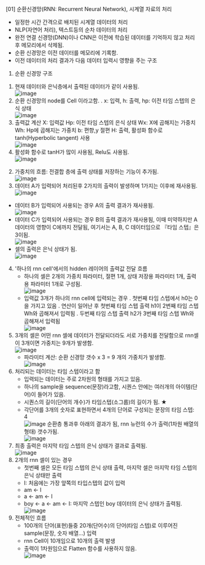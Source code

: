[01] 순환신경망(RNN: Recurrent Neural Network), 시계열 자료의 처리
- 일정한 시간 간격으로 배치된 시계열 데이터의 처리
- NLP(자연어 처리), 텍스트등의 순차 데이터의 처리
- 완전 연결 신경망(DNN)이나 CNN은 이전에 학습된 데이터를 기억하지 않고 처리후 메모리에서 삭제됨.
- 순환 신경망은 이전 데이터를 메모리에 기록함.
- 이전 데이터의 처리 결과가 다음 데이터 입력시 영향을 주는 구조

1. 순환 신경망 구조
1) 현재 데이터와 은닉층에서 출력된 데이터가 같이 사용됨. <br>![image](https://user-images.githubusercontent.com/84116509/177993984-95be1cc4-6244-44ae-9dda-8cd328d73322.png)
2) 순환 신경망의 node를 Cell 이라고함.
  . x: 입력, h: 출력, hp: 이전 타임 스텝의 은식 상태 <br>![image](https://user-images.githubusercontent.com/84116509/177994002-73196a6c-5770-48df-a7db-b5b247d77743.png)
3) 출력값 계산
    X: 입력값
    Hp: 이전 타임 스텝의 은식 상태
    Wx: X에 곱해지는 가중치
    Wh: Hp에 곱해지는 가중치
    b: 편향,y 절편
    H: 출력, 활성화 함수로 tanh(Hyperbolic tangent) 사용 <br>![image](https://user-images.githubusercontent.com/84116509/177994033-a61e1245-a742-4c17-9535-1cc501762781.png)
4) 활성화 함수로 tanH가 많이 사용됨, Relu도 사용됨. <br>![image](https://user-images.githubusercontent.com/84116509/177994052-bc48f608-85c1-481c-97c8-a49376209ab7.png)

2. 가중치의 흐름: 전결합 층에 출력 상태를 저장하는 기능이 추가됨. <br>![image](https://user-images.githubusercontent.com/84116509/177994081-8b97591d-6822-4693-ae45-a4b3bfd0390a.png)
3. 데이터 A가 입력되어 처리된후 2가지의 출력이 발생하며 1가지는 이후에 재사용됨. <br>![image](https://user-images.githubusercontent.com/84116509/177994104-db8c0874-adfe-4bec-9d75-e4c96d266c8d.png)
  - 데이터 B가 입력되어 사용되는 경우 A의 출력 결과가 재사용됨. <br>![image](https://user-images.githubusercontent.com/84116509/177994140-71fcc5cd-2bac-4246-9526-65aa03a330a7.png)
  - 데이터 C가 입력되어 사용되는 경우 B의 출력 결과가 재사용됨, 이때 미약하지만 A 데이터의 영향이 C에까지 전달됨, 여기서는 A, B, C 데이터임으로 『타임 스텝』은 3이됨. <br>![image](https://user-images.githubusercontent.com/84116509/177994190-34e7ab76-695a-4d03-9538-eb439075d79e.png)
  - 셀의 출력은 은닉 상태가 됨.<br>![image](https://user-images.githubusercontent.com/84116509/177994228-2bfb3e1d-9b89-41d4-8316-f1ca2090cf46.png)
4. '하나의 rnn cell'에서의 hidden 레이어의 출력값 전달 흐름
   - 하나의 셀은 2개의 가중치 파라미터, 절편 1개, 상태 저장용 파라미터 1개, 출력용 파라미터 1개로 구성됨. <br>![image](https://user-images.githubusercontent.com/84116509/177994267-6923f21a-aec8-4c92-98d7-b13f623a51e7.png)
   - 입력값 3개가 하나의 rnn cell에 입력되는 경우
     . 첫번째 타임 스텝에서 h0는 0을 가지고 있음
     . 연산이 일어난 후 첫번째 타임 스텝 출력 h1이 2번째 타임 스텝 Wh와 곱해져서 입력됨
     . 두번째 타임 스텝 출력 h2가 3번째 타임 스텝 Wh와 곱해져서 입력됨 <br>![image](https://user-images.githubusercontent.com/84116509/177994314-f3c88782-7dd1-479b-84b7-7fd90b97c4e4.png)
5. 3개의 셀은 어떤 rnn 셀에 데이터가 전달되더라도 서로 가중치를 전달함으로 rnn셀이 3개이면 가중치는 9개가 발생함.<br>![image](https://user-images.githubusercontent.com/84116509/177994374-ae7c66c3-f54a-429e-bcba-b6c47427ed01.png)
   - 파라미터 계산: 순환 신경망 갯수 x 3 = 9 개의 가중치가 발생함. <br>![image](https://user-images.githubusercontent.com/84116509/177994398-7d8ac0a2-21ba-41ce-8b68-2c235aa66646.png)
6. 처리되는 데이터는 타임 스텝이라고 함
   - 입력되는 데이터는 주로 2차원의 형태를 가지고 있음.
   - 하나의 sample을 sequence(문장)라고함, 시퀀스 안에는 여러개의 아이템(단어)이 들어가 있음.
   - 시퀀스의 길이(단어의 개수)가 타임스텝(소그룹)의 길이가 됨. ★
   - 각단어를 3개의 숫자로 표현하면서 4개의 단어로 구성되는 문장의 타임 스텝: 4 <br>![image](https://user-images.githubusercontent.com/84116509/177994426-864a700b-cc51-40df-a95f-510e326301b0.png)
 순환층 통과후 아래의 결과가 됨, rnn 뉴런의 수가 출력(1차원 배열의 형태) 갯수가됨. <br>![image](https://user-images.githubusercontent.com/84116509/177994456-643f65cb-b41b-41d2-bf3b-88036f2bdb1c.png)
7. 최종 출력은 마지막 타임 스텝의 은닉 상태가 결과로 출력됨. <br>![image](https://user-images.githubusercontent.com/84116509/177994497-8bb59639-1a3d-442c-a945-c09dd676cf27.png)
8. 2개의 rnn 셀이 있는 경우
   - 첫번째 셀은 모든 타임 스텝의 은닉 상태 출력, 마지막 셀은 마지막 타임 스텝의 은닉 상태만 출력
   - I: 처음에는 가장 앞쪽의 타입스텝의 값이 입력
   - am ← I
   - a ← am ← I
   - boy ← a ← am ← I: 마지막 스텝인 boy 데이터의 은닉 상태가 출력됨. <br>![image](https://user-images.githubusercontent.com/84116509/177994558-1af8528d-4a3f-4d37-9539-265b319f9150.png)
9. 전체적인 흐름
   - 100개의 단어(표현)들중 20개(단어수)의 단어(타임 스텝)로 이루어진 sample(문장, 숫자 배열...) 입력
   - rnn Cell이 10개임으로 10개의 출력 발생
   - 출력이 1차원임으로 Flatten 함수를 사용하지 않음. <br>![image](https://user-images.githubusercontent.com/84116509/177994602-de088e69-16fc-4cac-9b59-d13cde550b92.png)
